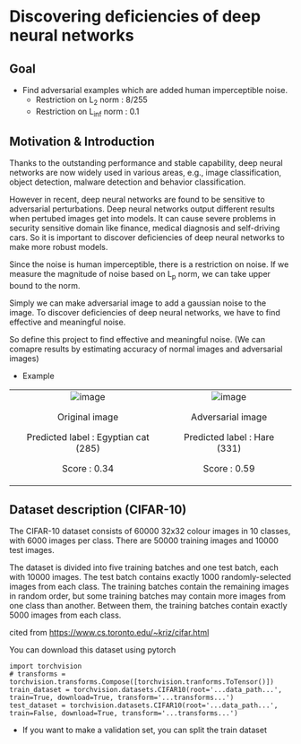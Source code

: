 # Discovering deficiencies of deep neural networks
## Goal
- Find adversarial examples which are added human imperceptible noise.
  - Restriction on L<sub>2</sub> norm : 8/255
  - Restriction on L<sub>inf</sub> norm : 0.1

## Motivation & Introduction
Thanks to the outstanding performance and stable capability, deep neural networks are now widely used in various areas, e.g., image classification, object detection, malware detection and behavior classification.

However in recent, deep neural networks are found to be sensitive to adversarial perturbations. Deep neural networks output different results when pertubed images get into models. It can cause severe problems in security sensitive domain like finance, medical diagnosis and self-driving cars. So it is important to discover deficiencies of deep neural networks to make more robust models.

Since the noise is human imperceptible, there is a restriction on noise. If we measure the magnitude of noise based on L<sub>p</sub> norm, we can take upper bound to the norm.

Simply we can make adversarial image to add a gaussian noise to the image. To discover deficiencies of deep neural networks, we have to find effective and meaningful noise.

So define this project to find effective and meaningful noise. (We can comapre results by estimating accuracy of normal images and adversarial images)

- Example
<table width="100%">
 <td align="center">
  <img alt="image" src="https://github.com/seungguJ/NNproject_KU/assets/127372942/9b1e80e2-a176-49af-abcd-9be49d8d911c"/>
  <p>Original image
  
  Predicted label : Egyptian cat (285)

  Score : 0.34
  </p>
 </td>
 <td align="center">
  <img alt="image" src="https://github.com/seungguJ/NNproject_KU/assets/127372942/e34b9567-36bb-4a22-9c0d-ab0b8eae90f6"/>
  <p>Adversarial image

  Predicted label : Hare (331)

  Score : 0.59
  </p>
 </td>
</table>

## Dataset description (CIFAR-10)
The CIFAR-10 dataset consists of 60000 32x32 colour images in 10 classes, with 6000 images per class. There are 50000 training images and 10000 test images.

The dataset is divided into five training batches and one test batch, each with 10000 images. The test batch contains exactly 1000 randomly-selected images from each class. The training batches contain the remaining images in random order, but some training batches may contain more images from one class than another. Between them, the training batches contain exactly 5000 images from each class.

cited from https://www.cs.toronto.edu/~kriz/cifar.html

You can download this dataset using pytorch

    import torchvision
    # transforms = torchvision.transforms.Compose([torchvision.tranforms.ToTensor()])
    train_dataset = torchvision.datasets.CIFAR10(root='...data_path...', train=True, download=True, transform='...transforms...')
    test_dataset = torchvision.datasets.CIFAR10(root='...data_path...', train=False, download=True, transform='...transforms...')

- If you want to make a validation set, you can split the train dataset

